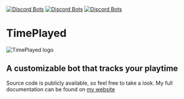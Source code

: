 [![Discord Bots](https://discordbots.org/api/widget/status/433625399398891541.svg)](https://discordbots.org/bot/433625399398891541)
[![Discord Bots](https://discordbots.org/api/widget/servers/433625399398891541.svg?noavatar=true)](https://discordbots.org/bot/433625399398891541)
[![Discord Bots](https://discordbots.org/api/widget/owner/433625399398891541.svg?noavatar=true)](https://discordbots.org/bot/433625399398891541)
# TimePlayed
![TimePlayed logo](https://image.ibb.co/ibgfhS/Time_Played_logo_50x50.png)<br>
<h2>A customizable bot that tracks your playtime</h2>
Source code is publicly available, so feel free to take a look.
My full documentation can be found on <a href="http://www.timeplayed.xyz" target="_blank">my website</a>
